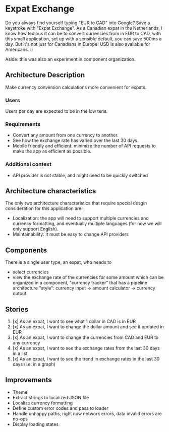 # Expat Exchange
Do you always find yourself typing "EUR to CAD" into Google? Save a keystroke with "Expat Exchange". As a Canadian expat in the Netherlands, I know how tedious it can be to convert currencies from in EUR to CAD, with this small application, set up with a sensible default, you can save 500ms a day. But it's not just for Canadians in Europe! USD is also available for Americans. :)

Aside: this was also an experiment in component organization.

## Architecture Description

Make currency conversion calculations more convenient for expats.

### Users

Users per day are expected to be in the low tens.

### Requirements

- Convert any amount from one currency to another.
- See how the exchange rate has varied over the last 30 days.
- Mobile friendly and efficient: minimize the number of API requests to make the app as efficient as possible.

### Additional context

- API provider is not stable, and might need to be quickly switched

## Architecture characteristics

The only two architecture characteristics that require special desgin consideration for this application are:
- Localization: the app will need to support multiple currencies and currency formatting, and eventually multiple languages (for now we will only support English).
- Maintainability: It must be easy to change API providers

## Components
There is a single user type, an expat, who needs to
- select currencies
- view the exchange rate of the currencies for some amount
which can be organized in a component, "currency tracker" that has a pipeline architecture "style": currency input -> amount calculator -> currency output.

## Stories
1. [x] As an expat, I want to see what 1 dollar in CAD is in EUR
2. [x] As an expat, I want to change the dollar amount and see it updated in EUR
3. [x] As an expat, I want to change the currencies from CAD and EUR to any currency
4. [x] As an expat, I want to see the exchange rates from the last 30 days in a list
5. [x] As an expat, I want to see the trend in exchange rates in the last 30 days (i.e. in a graph)

## Improvements
- Theme!
- Extract strings to localized JSON file
- Localize currency formatting
- Define custom error codes and pass to loader
- Handle unhappy paths, right now network errors, data invalid errors are no-ops
- Display loading states